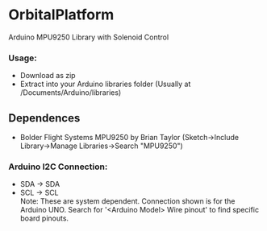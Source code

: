 # OrbitalPlatform
Arduino MPU9250 Library with Solenoid Control

### Usage:
  - Download as zip
  - Extract into your Arduino libraries folder (Usually at /Documents/Arduino/libraries)

## Dependences
  - Bolder Flight Systems MPU9250 by Brian Taylor (Sketch->Include Library->Manage Libraries->Search "MPU9250")

### Arduino I2C Connection: 
- SDA -> SDA
- SCL -> SCL  
Note: These are system dependent. Connection shown is for the Arduino UNO. 
Search for '\<Arduino Model\> Wire pinout' to find specific board pinouts.
